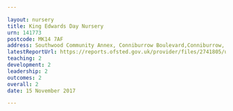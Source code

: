 ```yaml
---

layout: nursery
title: King Edwards Day Nursery
urn: 141773
postcode: MK14 7AF
address: Southwood Community Annex, Conniburrow Boulevard,Conniburrow, Milton Keynes, Buckinghamshire, MK14 7AF
latestReportUrl: https://reports.ofsted.gov.uk/provider/files/2741805/urn/141773.pdf
teaching: 2
development: 2
leadership: 2
outcomes: 2
overall: 2
date: 15 November 2017

---
```

